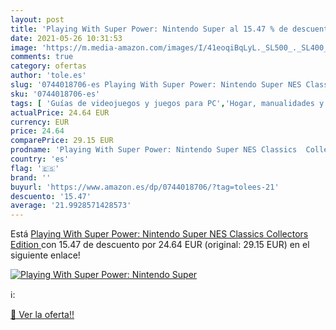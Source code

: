 ```yaml
---
layout: post
title: 'Playing With Super Power: Nintendo Super al 15.47 % de descuento'
date: 2021-05-26 10:31:53
image: 'https://m.media-amazon.com/images/I/41eoqiBqLyL._SL500_._SL400_.jpg'
comments: true
category: ofertas
author: 'tole.es'
slug: '0744018706-es Playing With Super Power: Nintendo Super NES Classics...'
sku: '0744018706-es'
tags: [ 'Guías de videojuegos y juegos para PC','Hogar, manualidades y estilos de vida','Informática, internet y medios digitales','Libros','nintendo', ]
actualPrice: 24.64 EUR
currency: EUR
price: 24.64
comparePrice: 29.15 EUR
prodname: 'Playing With Super Power: Nintendo Super NES Classics  Collectors Edition '
country: 'es'
flag: '🇪🇸'
brand: ''
buyurl: 'https://www.amazon.es/dp/0744018706/?tag=tolees-21'
descuento: '15.47'
average: '21.9928571428573'
---
```


Está [Playing With Super Power: Nintendo Super NES Classics  Collectors Edition ](https://www.amazon.es/dp/0744018706/?tag=tolees-21) con 15.47 de descuento por 24.64 EUR (original: 29.15 EUR) en el siguiente enlace!

[![Playing With Super Power: Nintendo Super](https://m.media-amazon.com/images/I/41eoqiBqLyL._SL500_._SL400_.jpg)](https://www.amazon.es/dp/0744018706/?tag=tolees-21)

ℹ️:


[🛒 Ver la oferta!!](https://www.amazon.es/dp/0744018706/?tag=tolees-21)

